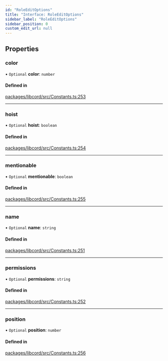 ```yaml
---
id: "RoleEditOptions"
title: "Interface: RoleEditOptions"
sidebar_label: "RoleEditOptions"
sidebar_position: 0
custom_edit_url: null
---
```


## Properties

### color

• `Optional` **color**: `number`

#### Defined in

[packages/libcord/src/Constants.ts:253](https://github.com/Libcord/libcord/blob/60a6e24/packages/libcord/src/Constants.ts#L253)

___

### hoist

• `Optional` **hoist**: `boolean`

#### Defined in

[packages/libcord/src/Constants.ts:254](https://github.com/Libcord/libcord/blob/60a6e24/packages/libcord/src/Constants.ts#L254)

___

### mentionable

• `Optional` **mentionable**: `boolean`

#### Defined in

[packages/libcord/src/Constants.ts:255](https://github.com/Libcord/libcord/blob/60a6e24/packages/libcord/src/Constants.ts#L255)

___

### name

• `Optional` **name**: `string`

#### Defined in

[packages/libcord/src/Constants.ts:251](https://github.com/Libcord/libcord/blob/60a6e24/packages/libcord/src/Constants.ts#L251)

___

### permissions

• `Optional` **permissions**: `string`

#### Defined in

[packages/libcord/src/Constants.ts:252](https://github.com/Libcord/libcord/blob/60a6e24/packages/libcord/src/Constants.ts#L252)

___

### position

• `Optional` **position**: `number`

#### Defined in

[packages/libcord/src/Constants.ts:256](https://github.com/Libcord/libcord/blob/60a6e24/packages/libcord/src/Constants.ts#L256)

